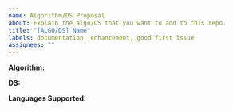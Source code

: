 ```yaml
---
name: Algorithm/DS Proposal
about: Explain the algo/DS that you want to add to this repo.
title: "[ALGO/DS] Name"
labels: documentation, enhancement, good first issue
assignees: ""
---
```


**Algorithm:**

**DS:**

**Languages Supported:**
